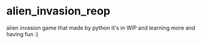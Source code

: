 # alien_invasion_reop
alien invasion game that made by python it's in WIP and learning more and having fun :)
